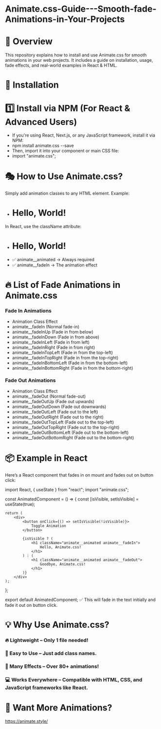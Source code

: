 # Animate.css-Guide---Smooth-fade-Animations-in-Your-Projects

#  📌 Overview
This repository explains how to install and use Animate.css for smooth animations in your web projects. It includes a guide on installation, usage, fade effects, and real-world examples in React & HTML.

# 🚀 Installation

# 1️⃣  Install via NPM (For React & Advanced Users)
- If you're using React, Next.js, or any JavaScript framework, install it via NPM:
- npm install animate.css --save
- Then, import it into your component or main CSS file:
- import "animate.css";

# 🎭 How to Use Animate.css?
Simply add animation classes to any HTML element. Example:
+ <h1 class="animate__animated animate__fadeIn">Hello, World!</h1>
 In React, use the className attribute:
+ <h1 className="animate__animated animate__fadeIn">Hello, World!</h1>
- ✅ animate__animated → Always required
- ✅ animate__fadeIn → The animation effect

# 🔥 List of Fade Animations in Animate.css
### Fade In Animations
- Animation Class	Effect
- animate__fadeIn	(Normal fade-in)
- animate__fadeInUp	(Fade in from below)
- animate__fadeInDown	(Fade in from above)
- animate__fadeInLeft	(Fade in from left)
- animate__fadeInRight	(Fade in from right)
- animate__fadeInTopLeft	(Fade in from the top-left)
- animate__fadeInTopRight	(Fade in from the top-right)
- animate__fadeInBottomLeft	(Fade in from the bottom-left)
- animate__fadeInBottomRight	(Fade in from the bottom-right)

### Fade Out Animations
- Animation Class	Effect
- animate__fadeOut	(Normal fade-out)
- animate__fadeOutUp	(Fade out upwards)
- animate__fadeOutDown	(Fade out downwards)
- animate__fadeOutLeft	(Fade out to the left)
- animate__fadeOutRight	(Fade out to the right)
- animate__fadeOutTopLeft	(Fade out to the top-left)
- animate__fadeOutTopRight	(Fade out to the top-right)
- animate__fadeOutBottomLeft	(Fade out to the bottom-left)
- animate__fadeOutBottomRight	(Fade out to the bottom-right)

# 📦 Example in React
Here’s a React component that fades in on mount and fades out on button click:

import React, { useState } from "react";
import "animate.css";

const AnimatedComponent = () => {
    const [isVisible, setIsVisible] = useState(true);

    return (
        <div>
            <button onClick={() => setIsVisible(!isVisible)}>
                Toggle Animation
            </button>

            {isVisible ? (
                <h1 className="animate__animated animate__fadeIn">
                    Hello, Animate.css!
                </h1>
            ) : (
                <h1 className="animate__animated animate__fadeOut">
                    Goodbye, Animate.css!
                </h1>
            )}
        </div>
    );
};

export default AnimatedComponent;
✅ This will fade in the text initially and fade it out on button click.

# 💡 Why Use Animate.css?
### 🔥 Lightweight – Only 1 file needed!
### 🚀 Easy to Use – Just add class names.
### 🎨 Many Effects – Over 80+ animations!
### 💻 Works Everywhere – Compatible with HTML, CSS, and JavaScript frameworks like React.

# 🚀 Want More Animations?
https://animate.style/
